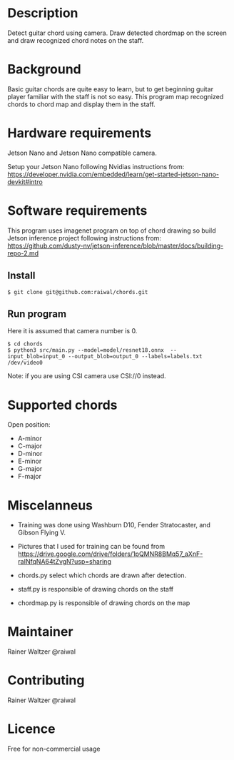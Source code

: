 # Description
Detect guitar chord using camera. Draw detected chordmap on the screen and draw recognized chord notes on the staff.

# Background
Basic guitar chords are quite easy to learn, but to get beginning guitar player familiar with the staff is not so easy. This program map recognized chords to chord map and display them in the staff.

# Hardware requirements
Jetson Nano and Jetson Nano compatible camera.

Setup your Jetson Nano following Nvidias instructions from: https://developer.nvidia.com/embedded/learn/get-started-jetson-nano-devkit#intro

# Software requirements
This program uses imagenet program on top of chord drawing so build Jetson inference project following instructions from: https://github.com/dusty-nv/jetson-inference/blob/master/docs/building-repo-2.md


## Install

```
$ git clone git@github.com:raiwal/chords.git
```

## Run program
Here it is assumed that camera number is 0. 

```
$ cd chords
$ python3 src/main.py --model=model/resnet18.onnx  --input_blob=input_0 --output_blob=output_0 --labels=labels.txt  /dev/video0
```
Note: if you are using CSI camera use CSI://0 instead. 

# Supported chords 

Open position:
* A-minor 
* C-major
* D-minor
* E-minor
* G-major
* F-major

# Miscelanneus
* Training was done using Washburn D10, Fender Stratocaster, and Gibson Flying V.

* Pictures that I used for training can be found from https://drive.google.com/drive/folders/1pQMNR8BMq57_aXnF-raINfqNA64tZvgN?usp=sharing

* chords.py select which chords are drawn after detection.

* staff.py is responsible of drawing chords on the staff

* chordmap.py is responsible of drawing chords on the map

# Maintainer
Rainer Waltzer @raiwal

# Contributing
Rainer Waltzer @raiwal

# Licence 
Free for non-commercial usage
